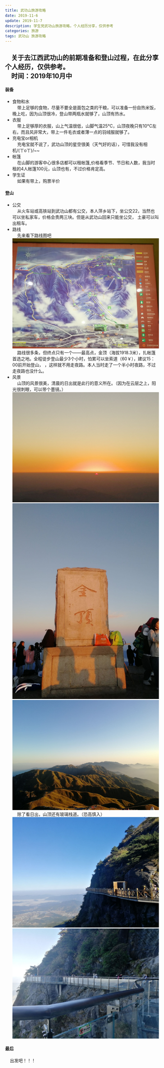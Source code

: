 ```yaml
---
title: 武功山旅游攻略
date: 2019-11-6
update: 2019-11-7
description: 学生党武功山旅游攻略，个人经历分享，仅供参考
categories: 旅游
tags: 武功山 旅游攻略
---
```


&nbsp;&nbsp;&nbsp;&nbsp;关于去江西武功山的前期准备和登山过程，在此分享个人经历，仅供参考。<br>
&nbsp;&nbsp;&nbsp;&nbsp;时间：2019年10月中<br>
----


#### 装备

* 食物和水<br>
&nbsp;&nbsp;&nbsp;&nbsp;带上足够的食物，尽量不要全是面包之类的干粮，可以准备一份自热米饭，晚上吃，因为山顶很冷，登山带两瓶水就够了，山顶有热水。
* 衣服<br>
&nbsp;&nbsp;&nbsp;&nbsp;带上足够厚的衣服，山上气温很低，山脚气温25°C，山顶夜晚只有10°C左右，而且风非常大，带上一件毛衣或者薄一点的羽绒服就够了。
* 充电宝or相机<br>
&nbsp;&nbsp;&nbsp;&nbsp;充电宝就不说了，武功山顶的星空很美（天气好的话），可惜我没有相机/(ㄒoㄒ)/~~
* 帐篷<br>
&nbsp;&nbsp;&nbsp;&nbsp;在山脚的游客中心很多店都可以租帐篷,价格看季节、节日和人数，我当时租的4人帐篷100元，山顶也有，不过价格肯定高。
* 学生证<br>
&nbsp;&nbsp;&nbsp;&nbsp;如果有带上，购票半价<br>



#### 登山

* 公交<br>
&nbsp;&nbsp;&nbsp;&nbsp;从火车站或高铁站到武功山都有公交，本人萍乡站下，坐公交22，当然也可以坐私家车，价格会贵两三块。但是从武功山回来只能坐公交，
土豪可以叫出租车。
* 路线<br>
&nbsp;&nbsp;&nbsp;&nbsp;先来看下路线图吧
![登山路线图](https://raw.githubusercontent.com/ieien/ieien.github.io/master/_posts/image/wugongshan1.jpg "登山路线图")
&nbsp;&nbsp;&nbsp;&nbsp;路线很多条，但终点只有一个——最高点，金顶（海拔1918.3米），扎帐篷首选之地。全程徒步登山最少3个小时，怕累可以坐索道（60￥），建议15：00前开始登山，
，这样就不用走夜路。本人当时走了一个半小时夜路，不过走夜路也没什么。
* 风景<br>
&nbsp;&nbsp;&nbsp;&nbsp;山顶的风景很美，清晨的日出就是此行的意义所在。（因为在云层之上，阳光很刺眼，可以带个墨镜。）
![登山路线图](https://raw.githubusercontent.com/ieien/ieien.github.io/master/_posts/image/richu1.jpg "日出")
![金顶](https://raw.githubusercontent.com/ieien/ieien.github.io/master/_posts/image/jinding.jpg "金顶")
![金顶的风景](https://raw.githubusercontent.com/ieien/ieien.github.io/master/_posts/image/wugongshan2.jpg)<br>
&nbsp;&nbsp;&nbsp;&nbsp;除了看日出，山顶还有玻璃栈道。（恐高慎入）
![玻璃栈道](https://raw.githubusercontent.com/ieien/ieien.github.io/master/_posts/image/bolizhandao1.jpg "玻璃栈道")
![玻璃栈道](https://raw.githubusercontent.com/ieien/ieien.github.io/master/_posts/image/bolizhandao2.jpg "玻璃栈道")<br>


#### 最后

&nbsp;&nbsp;&nbsp;&nbsp;出发吧！！！

  